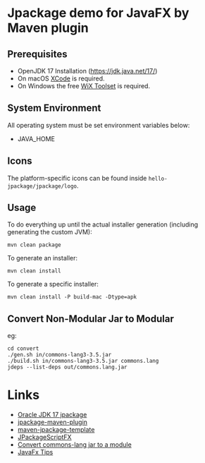 # Jpackage demo for JavaFX by Maven plugin

## Prerequisites
* OpenJDK 17 Installation (https://jdk.java.net/17/)
* On macOS [XCode](https://developer.apple.com/download/all/?q=for%20Xcode) is required.
* On Windows the free [WiX Toolset](https://wixtoolset.org) is required.

## System Environment
All operating system must be set environment variables below:
* JAVA_HOME

## Icons
The platform-specific icons can be found inside `hello-jpackage/jpackage/logo`.

## Usage

To do everything up until the actual installer generation (including generating the custom JVM):
```
mvn clean package
```

To generate an installer:
```
mvn clean install
```

To generate a specific installer:
```
mvn clean install -P build-mac -Dtype=apk
```

## Convert Non-Modular Jar to Modular

eg:
```shell
cd convert
./gen.sh in/commons-lang3-3.5.jar
./build.sh in/commons-lang3-3.5.jar commons.lang
jdeps --list-deps out/commons.lang.jar
```

# Links
* [Oracle JDK 17 jpackage](https://docs.oracle.com/en/java/javase/17/jpackage/)
* [jpackage-maven-plugin](https://github.com/Akman/jpackage-maven-plugin)
* [maven-jpackage-template](https://github.com/wiverson/maven-jpackage-template)
* [JPackageScriptFX](https://github.com/dlemmermann/JPackageScriptFX)
* [Convert commons-lang jar to a module](https://github.com/codetojoy/easter_eggs_for_java_9/tree/master/egg_21_JLink_With_Converted_Jar)
* [JavaFx Tips](https://www.javacodegeeks.com/author/dirk-lemmermann)
